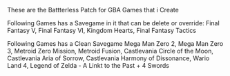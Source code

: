 These are the Battterless Patch for GBA Games that i Create


Following Games has a Savegame in it that can be delete or override:
Final Fantasy V, Final Fantasy VI, Kingdom Hearts, Final Fantasy Tactics



Following Games has a Clean Savegame
Mega Man Zero 2, Mega Man Zero 3, Metroid Zero Mission, Metroid Fusion, Castlevania Circle of the Moon, Castlevania Aria of Sorrow, Castlevania Harmony of Dissonance, Wario 
Land 4, Legend of Zelda - A Linkt to the Past + 4 Swords
